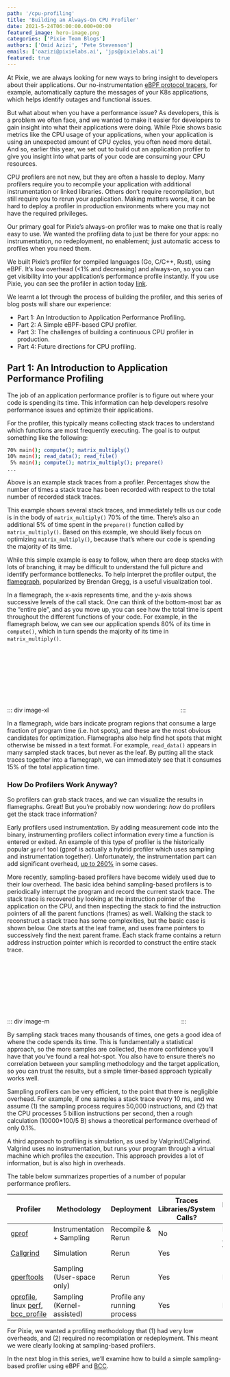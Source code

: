 ```yaml
---
path: '/cpu-profiling'
title: 'Building an Always-On CPU Profiler'
date: 2021-5-24T06:00:00.000+00:00
featured_image: hero-image.png
categories: ['Pixie Team Blogs']
authors: ['Omid Azizi', 'Pete Stevenson']
emails: ['oazizi@pixielabs.ai', 'jps@pixielabs.ai']
featured: true
---
```



At Pixie, we are always looking for new ways to bring insight to developers about their applications. Our no-instrumentation [eBPF protocol tracers](https://blog.px.dev/ebpf-http-tracing), for example, automatically capture the messages of your K8s applications, which helps identify outages and functional issues.

But what about when you have a performance issue? As developers, this is a problem we often face, and we wanted to make it easier for developers to gain insight into what their applications were doing. While Pixie shows basic metrics like the CPU usage of your applications, when your application is using an unexpected amount of CPU cycles, you often need more detail. And so, earlier this year, we set out to build out an application profiler to give you insight into what parts of your code are consuming your CPU resources.

CPU profilers are not new, but they are often a hassle to deploy. Many profilers require you to recompile your application with additional instrumentation or linked libraries. Others don’t require recompilation, but still require you to rerun your application. Making matters worse, it can be hard to deploy a profiler in production environments where you may not have the required privileges.

Our primary goal for Pixie’s always-on profiler was to make one that is really easy to use. We wanted the profiling data to just be there for your apps: no instrumentation, no redeployment, no enablement; just automatic access to profiles when you need them.

We built Pixie’s profiler for compiled languages (Go, C/C++, Rust), using eBPF. It’s low overhead (<1% and decreasing) and always-on, so you can get visibility into your application’s performance profile instantly. If you use Pixie, you can see the profiler in action today [link](https://docs.px.dev/tutorials/profiler).

We learnt a lot through the process of building the profiler, and this series of blog posts will share our experience:

- Part 1: An Introduction to Application Performance Profiling.
- Part 2: A Simple eBPF-based CPU profiler.
- Part 3: The challenges of building a continuous CPU profiler in production.
- Part 4: Future directions for CPU profiling.

## Part 1: An Introduction to Application Performance Profiling

The job of an application performance profiler is to figure out where your code is spending its time. This information can help developers resolve performance issues and optimize their applications.

For the profiler, this typically means collecting stack traces to understand which functions are most frequently executing. The goal is to output something like the following:

```bash
70% main(); compute(); matrix_multiply()
10% main(); read_data(); read_file()
 5% main(); compute(); matrix_multiply(); prepare()
...
```

Above is an example stack traces from a profiler. Percentages show the number of times a stack trace has been recorded with respect to the total number of recorded stack traces.

This example shows several stack traces, and immediately tells us our code is in the body of `matrix_multiply()` 70% of the time. There’s also an additional 5% of time spent in the `prepare()` function called by `matrix_multiply()`. Based on this example, we should likely focus on optimizing `matrix_multiply()`, because that’s where our code is spending the majority of its time.

While this simple example is easy to follow, when there are deep stacks with lots of branching, it may be difficult to understand the full picture and identify performance bottlenecks. To help interpret the profiler output, the [flamegraph](http://www.brendangregg.com/flamegraphs.html), popularized by Brendan Gregg, is a useful visualization tool.

In a flamegraph, the x-axis represents time, and the y-axis shows successive levels of the call stack. One can think of the bottom-most bar as the “entire pie”, and as you move up, you can see how the total time is spent throughout the different functions of your code. For example, in the flamegraph below, we can see our application spends 80% of its time in `compute()`, which in turn spends the majority of its time in `matrix_multiply()`.

::: div image-xl
<svg title="Example flamegraph. All percentages are relative to the total number of samples (i.e. relative to main)" src='flamegraph.png' />
:::

In a flamegraph, wide bars indicate program regions that consume a large fraction of program time (i.e. hot spots), and these are the most obvious candidates for optimization. Flamegraphs also help find hot spots that might otherwise be missed in a text format. For example, `read_data()` appears in many sampled stack traces, but never as the leaf. By putting all the stack traces together into a flamegraph, we can immediately see that it consumes 15% of the total application time.

### How Do Profilers Work Anyway?

So profilers can grab stack traces, and we can visualize the results in flamegraphs. Great! But you’re probably now wondering: *how* do profilers get the stack trace information?

Early profilers used instrumentation. By adding measurement code into the binary, instrumenting profilers collect information every time a function is entered or exited. An example of this type of profiler is the historically popular `gprof` tool (gprof is actually a hybrid profiler which uses sampling and instrumentation together). Unfortunately, the instrumentation part can add significant overhead, [up to 260%](https://www.researchgate.net/publication/221235356_Low-overhead_call_path_profiling_of_unmodified_optimized_code) in some cases.

More recently, sampling-based profilers have become widely used due to their low overhead. The basic idea behind sampling-based profilers is to periodically interrupt the program and record the current stack trace. The stack trace is recovered by looking at the instruction pointer of the application on the CPU, and then inspecting the stack to find the instruction pointers of all the parent functions (frames) as well. Walking the stack to reconstruct a stack trace has some complexities, but the basic case is shown below. One starts at the leaf frame, and uses frame pointers to successively find the next parent frame. Each stack frame contains a return address instruction pointer which is recorded to construct the entire stack trace.

::: div image-m
<svg title="A program’s call stack. Frame pointers can be used to walk the stack and record the return addresses to generate a stack trace." src='callstack.png' />
:::

By sampling stack traces many thousands of times, one gets a good idea of where the code spends its time. This is fundamentally a statistical approach, so the more samples are collected, the more confidence you’ll have that you’ve found a real hot-spot. You also have to ensure there’s no correlation between your sampling methodology and the target application, so you can trust the results, but a simple timer-based approach typically works well.

Sampling profilers can be very efficient, to the point that there is negligible overhead. For example, if one samples a stack trace every 10 ms, and we assume (1) the sampling process requires 50,000 instructions, and (2) that the CPU processes 5 billion instructions per second, then a rough calculation (10000*100/5 B) shows a theoretical performance overhead of only 0.1%.

A third approach to profiling is simulation, as used by Valgrind/Callgrind. Valgrind uses no instrumentation, but runs your program through a virtual machine which profiles the execution. This approach provides a lot of information, but is also high in overheads.

The table below summarizes properties of a number of popular performance profilers.

| Profiler | Methodology | Deployment | Traces Libraries/System Calls? | Performance Overhead
| --- | --- | --- | --- | --- |
| [gprof](https://sourceware.org/binutils/docs/gprof/) | Instrumentation + Sampling | Recompile & Rerun | No | High (up to [260%](https://www.researchgate.net/publication/221235356_Low-overhead_call_path_profiling_of_unmodified_optimized_code)) |
| [Callgrind](https://valgrind.org/docs/manual/cl-manual.html) | Simulation | Rerun | Yes | Very High ([>400%](https://www.cs.cmu.edu/afs/cs.cmu.edu/project/cmt-40/Nice/RuleRefinement/bin/valgrind-3.2.0/docs/html/cl-manual.html)) |
| [gperftools](https://github.com/gperftools/gperftools) | Sampling (User-space only) | Rerun | Yes | Low |
| [oprofile](https://oprofile.sourceforge.io/about/), linux [perf](https://github.com/torvalds/linux/tree/master/tools/perf), [bcc_profile](https://github.com/iovisor/bcc/blob/master/tools/profile.py) | Sampling (Kernel-assisted) | Profile any running process | Yes | Low |

For Pixie, we wanted a profiling methodology that (1) had very low overheads, and (2) required no recompilation or redeployment. This meant we were clearly looking at sampling-based profilers.

In the next blog in this series, we’ll examine how to build a simple sampling-based profiler using eBPF and [BCC](https://github.com/iovisor/bcc/).
